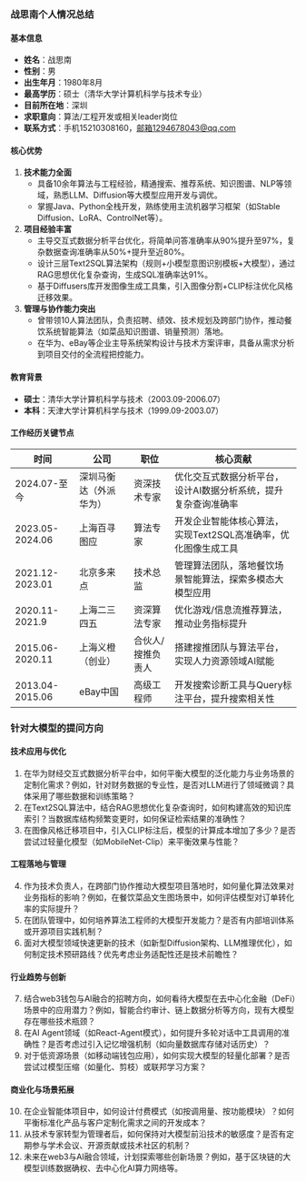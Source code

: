 
### 战思南个人情况总结
#### 基本信息
- **姓名**：战思南
- **性别**：男
- **出生年月**：1980年8月
- **最高学历**：硕士（清华大学计算机科学与技术专业）
- **目前所在地**：深圳
- **求职意向**：算法/工程开发或相关leader岗位
- **联系方式**：手机15210308160，邮箱1294678043@qq.com

#### 核心优势
1. **技术能力全面**
    - 具备10余年算法与工程经验，精通搜索、推荐系统、知识图谱、NLP等领域，熟悉LLM、Diffusion等大模型应用开发与调优。
    - 掌握Java、Python全栈开发，熟练使用主流机器学习框架（如Stable Diffusion、LoRA、ControlNet等）。
2. **项目经验丰富**
    - 主导交互式数据分析平台优化，将简单问答准确率从90%提升至97%，复杂数据查询准确率从50%+提升至近80%。
    - 设计三层Text2SQL算法架构（规则+小模型意图识别模板+大模型），通过RAG思想优化复杂查询，生成SQL准确率达91%。
    - 基于Diffusers库开发图像生成工具集，引入图像分割+CLIP标注优化风格迁移效果。
3. **管理与协作能力突出**
    - 曾带领10人算法团队，负责招聘、绩效、技术规划及跨部门协作，推动餐饮系统智能算法（如菜品知识图谱、销量预测）落地。
    - 在华为、eBay等企业主导系统架构设计与技术方案评审，具备从需求分析到项目交付的全流程把控能力。

#### 教育背景
- **硕士**：清华大学计算机科学与技术（2003.09-2006.07）
- **本科**：天津大学计算机科学与技术（1999.09-2003.07）

#### 工作经历关键节点
|时间|公司|职位|核心贡献|
|----|----|----|----|
|2024.07-至今|深圳马衡达（外派华为）|资深技术专家|优化交互式数据分析平台，设计AI数据分析系统，提升复杂查询准确率|
|2023.05-2024.06|上海百寻图应|算法专家|开发企业智能体核心算法，实现Text2SQL高准确率，优化图像生成工具|
|2021.12-2023.01|北京多来点|技术总监|管理算法团队，落地餐饮场景智能算法，探索多模态大模型应用|
|2020.11-2021.9|上海二三四五|资深算法专家|优化游戏/信息流推荐算法，推动业务指标提升|
|2015.06-2020.11|上海义橙（创业）|合伙人/搜推负责人|搭建搜推团队与算法平台，实现人力资源领域AI赋能|
|2013.04-2015.06|eBay中国|高级工程师|开发搜索诊断工具与Query标注平台，提升搜索相关性|


### 针对大模型的提问方向
#### 技术应用与优化
1. 在华为财经交互式数据分析平台中，如何平衡大模型的泛化能力与业务场景的定制化需求？例如，针对财务数据的专业性，是否对LLM进行了领域微调？具体采用了哪些数据和训练策略？
2. 在Text2SQL算法中，结合RAG思想优化复杂查询时，如何构建高效的知识库索引？当数据库结构频繁变更时，如何保证检索结果的准确性？
3. 在图像风格迁移项目中，引入CLIP标注后，模型的计算成本增加了多少？是否尝试过轻量化模型（如MobileNet-Clip）来平衡效果与性能？

#### 工程落地与管理
4. 作为技术负责人，在跨部门协作推动大模型项目落地时，如何量化算法效果对业务指标的影响？例如，在餐饮菜品文生图场景中，如何评估模型对订单转化率的实际提升？
5. 在团队管理中，如何培养算法工程师的大模型开发能力？是否有内部培训体系或开源项目实践机制？
6. 面对大模型领域快速更新的技术（如新型Diffusion架构、LLM推理优化），如何制定技术预研路线？优先考虑业务适配性还是技术前瞻性？

#### 行业趋势与创新
7. 结合web3钱包与AI融合的招聘方向，如何看待大模型在去中心化金融（DeFi）场景中的应用潜力？例如，智能合约审计、链上数据分析等方向，现有大模型存在哪些技术瓶颈？
8. 在AI Agent领域（如React-Agent模式），如何提升多轮对话中工具调用的准确性？是否考虑过引入记忆增强机制（如向量数据库存储对话历史）？
9. 对于低资源场景（如移动端钱包应用），如何实现大模型的轻量化部署？是否尝试过模型压缩（如量化、剪枝）或联邦学习方案？

#### 商业化与场景拓展
10. 在企业智能体项目中，如何设计付费模式（如按调用量、按功能模块）？如何平衡标准化产品与客户定制化需求之间的开发成本？
11. 从技术专家转型为管理者后，如何保持对大模型前沿技术的敏感度？是否有定期参与学术会议、开源贡献或技术社区的机制？
12. 未来在web3与AI融合领域，计划探索哪些创新场景？例如，基于区块链的大模型训练数据确权、去中心化AI算力网络等。